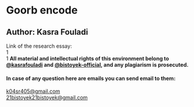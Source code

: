 # Goorb encode
## Author: Kasra Fouladi
Link of the research essay:\
1\
1
**All material and intellectual rights of this environment belong to [@kasrafouladi](https://github.com/kasrafouladi) and [@bistoyek-official](https://github.com/bistoyek-official), and any plagiarism is prosecuted.**

#### In case of any question here are emails you can send email to them:
k04sr405@gmail.com\
21bistoyek21bistoyek@gmail.com
